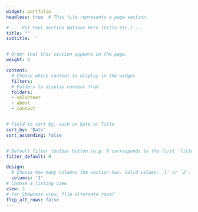 ```yaml
---
widget: portfolio
headless: true  # This file represents a page section.

# ... Put Your Section Options Here (title etc.) ...
title: ""
subtitle: ''


# Order that this section appears on the page.
weight: 2

content:
  # Choose which content to display in the widget
  filters:
  # Folders to display content from
  folders:
  - volunteer
  - about
  - contact


# Field to sort by, such as Date or Title
sort_by: 'Date'
sort_ascending: false


# Default filter toolbar button (e.g. 0 corresponds to the first `filter_button` instance above)
filter_default: 0

design:
  # Choose how many columns the section has. Valid values: '1' or '2'.
  columns: '1'
# Choose a listing view
view: 3
# For Showcase view, flip alternate rows?
flip_alt_rows: false
---
```

